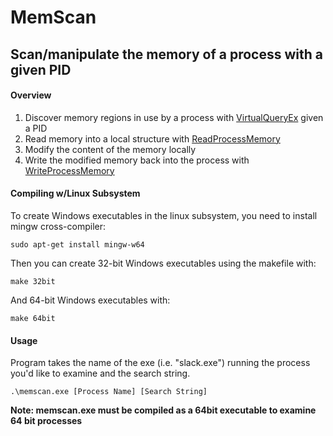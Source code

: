 # MemScan
## Scan/manipulate the memory of a process with a given PID

#### Overview
1. Discover memory regions in use by a process with [VirtualQueryEx](https://msdn.microsoft.com/en-us/library/windows/desktop/aa366907(v=vs.85).aspx) given a PID
2. Read memory into a local structure with [ReadProcessMemory](https://msdn.microsoft.com/en-us/library/windows/desktop/ms680553(v=vs.85).aspx)
3. Modify the content of the memory locally
4. Write the modified memory back into the process with [WriteProcessMemory](https://msdn.microsoft.com/en-us/library/windows/desktop/ms681674(v=vs.85).aspx)


#### Compiling w/Linux Subsystem

To create Windows executables in the linux subsystem, you need to install mingw cross-compiler:

```
sudo apt-get install mingw-w64
```

Then you can create 32-bit Windows executables using the makefile with:

```
make 32bit
```

And 64-bit Windows executables with:

```
make 64bit
```

#### Usage

Program takes the name of the exe (i.e. "slack.exe") running the process you'd like to examine and the search string.

```
.\memscan.exe [Process Name] [Search String]
```

**Note: memscan.exe must be compiled as a 64bit executable to examine 64 bit processes** 

